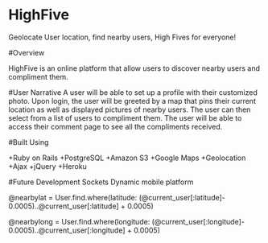 # HighFive

Geolocate User location, find nearby users, High Fives for everyone! 

#Overview 

HighFive is an online platform that allow users to discover nearby users and compliment them. 

#User Narrative
A user will be able to set up a profile with their customized photo. Upon login, the user will be greeted by a map that pins their current location as well as displayed pictures of nearby users. The user can then select from a list of users to compliment them. The user will be able to access their comment page to see all the compliments received. 

#Built Using

+Ruby on Rails 
+PostgreSQL
+Amazon S3
+Google Maps
+Geolocation 
+Ajax
+jQuery
+Heroku 

#Future Development
Sockets 
Dynamic mobile platform 

@nearbylat = User.find.where(latitude: (@current_user[:latitude]- 0.0005)..@current_user[:latitude] + 0.0005)

@nearbylong = User.find.where(longitude: (@current_user[:longitude]- 0.0005)..@current_user[:longitude] + 0.0005)
